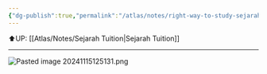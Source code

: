```yaml
---
{"dg-publish":true,"permalink":"/atlas/notes/right-way-to-study-sejarah/","noteIcon":""}
---
```


⬆️UP: [[Atlas/Notes/Sejarah Tuition\|Sejarah Tuition]]

---

![Pasted image 20241115125131.png](/img/user/Atlas/Utilities/Images/Pasted%20image%2020241115125131.png)